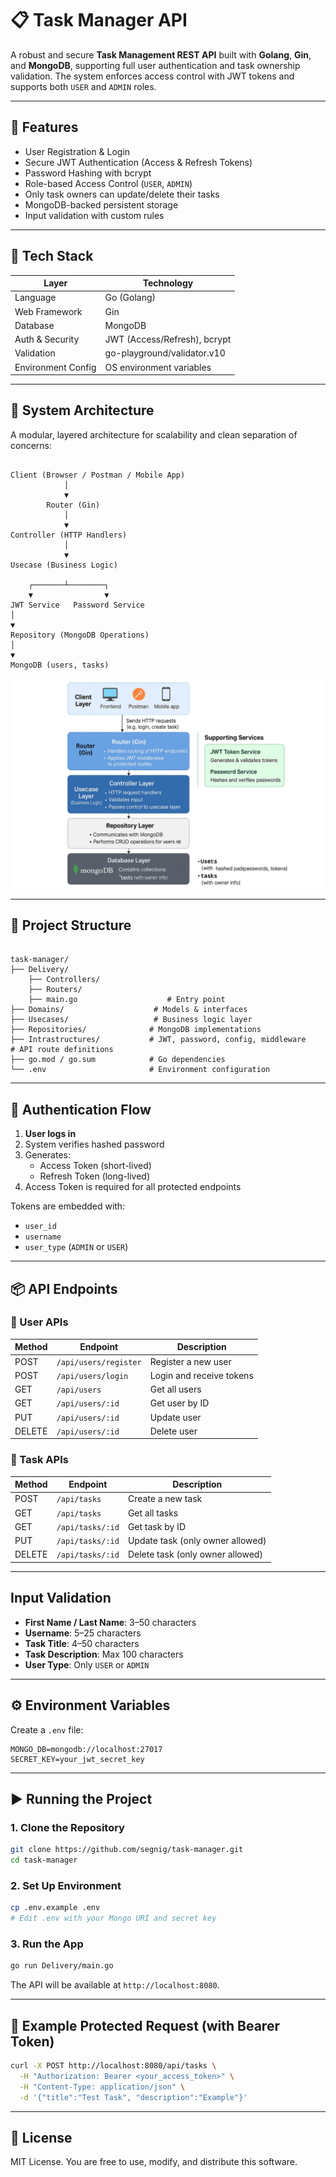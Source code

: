 # 📋 Task Manager API

A robust and secure **Task Management REST API** built with **Golang**, **Gin**, and **MongoDB**, supporting full user authentication and task ownership validation. The system enforces access control with JWT tokens and supports both `USER` and `ADMIN` roles.

---

## 🚀 Features

- User Registration & Login
- Secure JWT Authentication (Access & Refresh Tokens)
- Password Hashing with bcrypt
- Role-based Access Control (`USER`, `ADMIN`)
- Only task owners can update/delete their tasks
- MongoDB-backed persistent storage
- Input validation with custom rules

---

## 🧰 Tech Stack

| Layer              | Technology                        |
|-------------------|------------------------------------|
| Language           | Go (Golang)                        |
| Web Framework      | Gin                                |
| Database           | MongoDB                            |
| Auth & Security    | JWT (Access/Refresh), bcrypt       |
| Validation         | go-playground/validator.v10        |
| Environment Config | OS environment variables           |

---

## 🧱 System Architecture

A modular, layered architecture for scalability and clean separation of concerns:

```

Client (Browser / Postman / Mobile App)
            │
            ▼
        Router (Gin)
            │
            ▼
Controller (HTTP Handlers)
            │
            ▼
Usecase (Business Logic)

    ┌───────┴────────┐
    ▼                ▼
JWT Service   Password Service
│
▼
Repository (MongoDB Operations)
│
▼
MongoDB (users, tasks)

```

![System Diagram](./A_README_file_and_a_generated_system_architecture_.png)

---

## 📁 Project Structure

```

task-manager/
├── Delivery/
    ├── Controllers/
    ├── Routers/
    ├── main.go                    # Entry point
├── Domains/                    # Models & interfaces
├── Usecases/                   # Business logic layer
├── Repositories/              # MongoDB implementations
├── Intrastructures/           # JWT, password, config, middleware                  # API route definitions
├── go.mod / go.sum            # Go dependencies
└── .env                       # Environment configuration

````

---

## 🔐 Authentication Flow

1. **User logs in**
2. System verifies hashed password
3. Generates:
   - Access Token (short-lived)
   - Refresh Token (long-lived)
4. Access Token is required for all protected endpoints

Tokens are embedded with:
- `user_id`
- `username`
- `user_type` (`ADMIN` or `USER`)

---

## 📦 API Endpoints

### 👤 User APIs

| Method | Endpoint              | Description                      |
|--------|-----------------------|----------------------------------|
| POST   | `/api/users/register` | Register a new user              |
| POST   | `/api/users/login`    | Login and receive tokens         |
| GET    | `/api/users`          | Get all users                    |
| GET    | `/api/users/:id`      | Get user by ID                   |
| PUT    | `/api/users/:id`      | Update user                      |
| DELETE | `/api/users/:id`      | Delete user                      |

### 📌 Task APIs

| Method | Endpoint              | Description                          |
|--------|-----------------------|--------------------------------------|
| POST   | `/api/tasks`          | Create a new task                    |
| GET    | `/api/tasks`          | Get all tasks                        |
| GET    | `/api/tasks/:id`      | Get task by ID                       |
| PUT    | `/api/tasks/:id`      | Update task (only owner allowed)     |
| DELETE | `/api/tasks/:id`      | Delete task (only owner allowed)     |

---

## Input Validation

- **First Name / Last Name**: 3–50 characters
- **Username**: 5–25 characters
- **Task Title**: 4–50 characters
- **Task Description**: Max 100 characters
- **User Type**: Only `USER` or `ADMIN`

---

## ⚙️ Environment Variables

Create a `.env` file:

```env
MONGO_DB=mongodb://localhost:27017
SECRET_KEY=your_jwt_secret_key
````

---

## ▶️ Running the Project

### 1. Clone the Repository

```bash
git clone https://github.com/segnig/task-manager.git
cd task-manager
```

### 2. Set Up Environment

```bash
cp .env.example .env
# Edit .env with your Mongo URI and secret key
```

### 3. Run the App

```bash
go run Delivery/main.go
```

The API will be available at `http://localhost:8080`.

---

## 🧪 Example Protected Request (with Bearer Token)

```bash
curl -X POST http://localhost:8080/api/tasks \
  -H "Authorization: Bearer <your_access_token>" \
  -H "Content-Type: application/json" \
  -d '{"title":"Test Task", "description":"Example"}'
```

---

## 📄 License

MIT License. You are free to use, modify, and distribute this software.